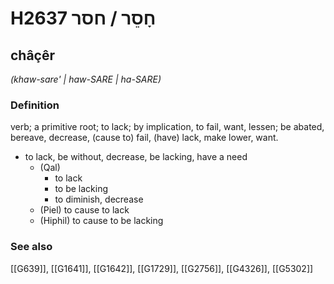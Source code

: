 # H2637 חָסֵר / חסר

## châçêr

_(khaw-sare' | haw-SARE | ha-SARE)_

### Definition

verb; a primitive root; to lack; by implication, to fail, want, lessen; be abated, bereave, decrease, (cause to) fail, (have) lack, make lower, want.

- to lack, be without, decrease, be lacking, have a need
    - (Qal)
        - to lack
        - to be lacking
        - to diminish, decrease
    - (Piel) to cause to lack
    - (Hiphil) to cause to be lacking
### See also

[[G639]], [[G1641]], [[G1642]], [[G1729]], [[G2756]], [[G4326]], [[G5302]]

